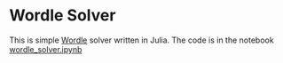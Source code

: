 # Wordle Solver

This is simple [Wordle](https://www.powerlanguage.co.uk/wordle/) solver written in Julia.
The code is in the notebook [wordle_solver.ipynb](wordle_solver.ipynb)
